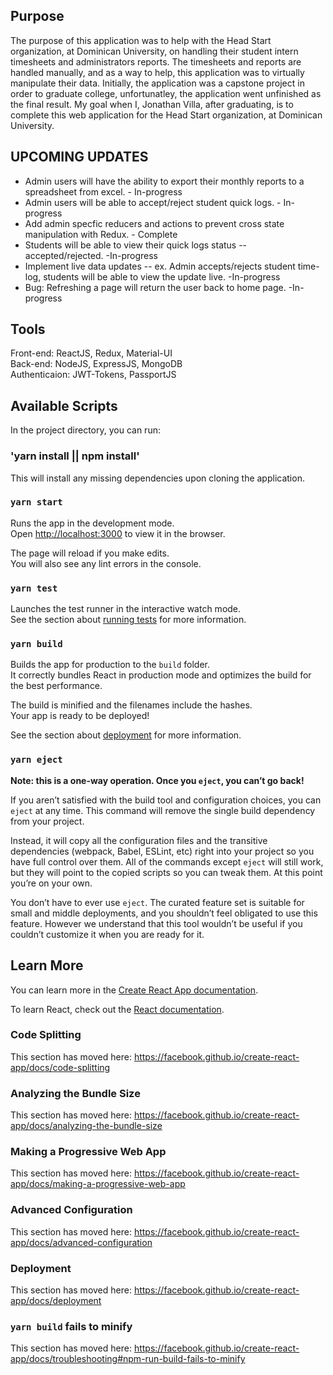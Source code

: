 ## Purpose

The purpose of this application was to help with the Head Start organization, at Dominican University, on handling their student intern timesheets and administrators reports. The timesheets and reports are handled manually, and as a way to help, this application was to virtually manipulate their data. Initially, the application was a capstone project in order to graduate college, unfortunatley, the application went unfinished as the final result. My goal when I, Jonathan Villa, after graduating, is to complete this web application for the Head Start organization, at Dominican University. 

## UPCOMING UPDATES

- Admin users will have the ability to export their monthly reports to a spreadsheet from excel. - In-progress
- Admin users will be able to accept/reject student quick logs. - In-progress
- Add admin specfic reducers and actions to prevent cross state manipulation with Redux. - Complete
- Students will be able to view their quick logs status -- accepted/rejected. -In-progress
- Implement live data updates -- ex. Admin accepts/rejects student time-log, students will be able to view the update live. -In-progress
- Bug: Refreshing a page will return the user back to home page. -In-progress

## Tools

Front-end: ReactJS, Redux, Material-UI<br />
Back-end: NodeJS, ExpressJS, MongoDB<br />
Authenticaion: JWT-Tokens, PassportJS

## Available Scripts

In the project directory, you can run:

### 'yarn install || npm install'

This will install any missing dependencies upon cloning the application.

### `yarn start`

Runs the app in the development mode.<br />
Open [http://localhost:3000](http://localhost:3000) to view it in the browser.

The page will reload if you make edits.<br />
You will also see any lint errors in the console.

### `yarn test`

Launches the test runner in the interactive watch mode.<br />
See the section about [running tests](https://facebook.github.io/create-react-app/docs/running-tests) for more information.

### `yarn build`

Builds the app for production to the `build` folder.<br />
It correctly bundles React in production mode and optimizes the build for the best performance.

The build is minified and the filenames include the hashes.<br />
Your app is ready to be deployed!

See the section about [deployment](https://facebook.github.io/create-react-app/docs/deployment) for more information.

### `yarn eject`

**Note: this is a one-way operation. Once you `eject`, you can’t go back!**

If you aren’t satisfied with the build tool and configuration choices, you can `eject` at any time. This command will remove the single build dependency from your project.

Instead, it will copy all the configuration files and the transitive dependencies (webpack, Babel, ESLint, etc) right into your project so you have full control over them. All of the commands except `eject` will still work, but they will point to the copied scripts so you can tweak them. At this point you’re on your own.

You don’t have to ever use `eject`. The curated feature set is suitable for small and middle deployments, and you shouldn’t feel obligated to use this feature. However we understand that this tool wouldn’t be useful if you couldn’t customize it when you are ready for it.

## Learn More

You can learn more in the [Create React App documentation](https://facebook.github.io/create-react-app/docs/getting-started).

To learn React, check out the [React documentation](https://reactjs.org/).

### Code Splitting

This section has moved here: https://facebook.github.io/create-react-app/docs/code-splitting

### Analyzing the Bundle Size

This section has moved here: https://facebook.github.io/create-react-app/docs/analyzing-the-bundle-size

### Making a Progressive Web App

This section has moved here: https://facebook.github.io/create-react-app/docs/making-a-progressive-web-app

### Advanced Configuration

This section has moved here: https://facebook.github.io/create-react-app/docs/advanced-configuration

### Deployment

This section has moved here: https://facebook.github.io/create-react-app/docs/deployment

### `yarn build` fails to minify

This section has moved here: https://facebook.github.io/create-react-app/docs/troubleshooting#npm-run-build-fails-to-minify
